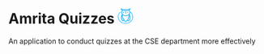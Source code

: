 # Amrita Quizzes <img src="https://github.com/ColdCoffee21/Amrita-Quizzes/blob/master/assets/logo.png" alt="" width="30" height="30">

An application to conduct quizzes at the CSE department more effectively
